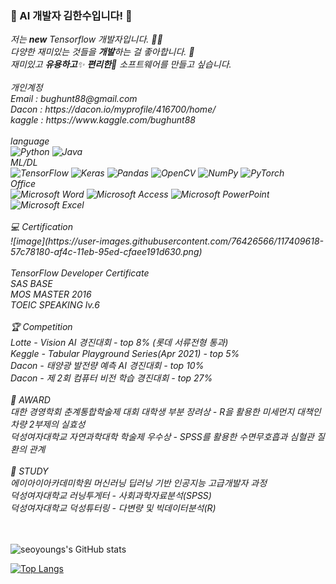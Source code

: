 ### 👋 AI 개발자 김한수입니다! 👋
<p>
  <em>
    저는 <b>new</b> Tensorflow 개발자입니다. 👨‍💻 <br>
    다양한 재미있는 것들을 <b>개발</b>하는 걸 좋아합니다. 🎁 <br>
    재미있고 <b>유용하고</b>✨ <b>편리한</b>🎉 소프트웨어를 만들고 싶습니다. <br>
    <br>
    개인계정 <br>
    Email : bughunt88@gmail.com <br>
    Dacon : https://dacon.io/myprofile/416700/home/<br>
    kaggle : https://www.kaggle.com/bughunt88 <br>
   <br>
    language <br>
    <img alt="Python" src="https://img.shields.io/badge/python-%2314354C.svg?&style=for-the-badge&logo=python&logoColor=white"/>
    <img alt="Java" src="https://img.shields.io/badge/Java-%007396.svg?&style=for-the-badge&logo=r&logoColor=white"/>
    <br>ML/DL<br>
    <img alt="TensorFlow" src="https://img.shields.io/badge/TensorFlow-%23FF6F00.svg?&style=for-the-badge&logo=TensorFlow&logoColor=white" />
    <img alt="Keras" src="https://img.shields.io/badge/Keras-%23D00000.svg?&style=for-the-badge&logo=Keras&logoColor=white"/>
    <img alt="Pandas" src="https://img.shields.io/badge/pandas-%23150458.svg?&style=for-the-badge&logo=pandas&logoColor=white" />
    <img alt="OpenCV" src="https://img.shields.io/badge/opencv-%23white.svg?&style=for-the-badge&logo=opencv&logoColor=white"/>
    <img alt="NumPy" src="https://img.shields.io/badge/numpy-%23013243.svg?&style=for-the-badge&logo=numpy&logoColor=white" />
    <img alt="PyTorch" src="https://img.shields.io/badge/PyTorch-%23EE4C2C.svg?&style=for-the-badge&logo=PyTorch&logoColor=white" />
    <br>Office<br>
    <img alt="Microsoft Word" src="https://img.shields.io/badge/Microsoft_Word-2B579A?style=for-the-badge&logo=microsoft-word&logoColor=white" />
    <img alt="Microsoft Access" src="https://img.shields.io/badge/Microsoft_Access-A4373A?style=for-the-badge&logo=microsoft-access&logoColor=white" />
    <img alt="Microsoft PowerPoint" src="https://img.shields.io/badge/Microsoft_PowerPoint-B7472A?style=for-the-badge&logo=microsoft-powerpoint&logoColor=white" />
    <img alt="Microsoft Excel" src="https://img.shields.io/badge/Microsoft_Excel-217346?style=for-the-badge&logo=microsoft-excel&logoColor=white" />
    <br>
    <br>
    💻 Certification <br>
    ![image](https://user-images.githubusercontent.com/76426566/117409618-57c78180-af4c-11eb-95ed-cfaee191d630.png)<br>
    <br>
    TensorFlow Developer Certificate <br>
    SAS BASE <br>
    MOS MASTER 2016 <br>
    TOEIC SPEAKING lv.6 <br>
    <br>
    🏆 Competition <br>
    Lotte - Vision AI 경진대회 - top 8% (롯데 서류전형 통과) <br>
    Keggle - Tabular Playground Series(Apr 2021) - top 5% <br>
    Dacon - 태양광 발전량 예측 AI 경진대회 - top 10% <br>
    Dacon - 제 2회 컴퓨터 비전 학습 경진대회 - top 27% <br>
    <br>
    🏅 AWARD <br>
    대한 경영학회 춘계통합학술제 대회 대학생 부분 장려상 - R을 활용한 미세먼지 대책인 차량 2부제의 실효성 <br>
    덕성여자대학교 자연과학대학 학술제 우수상 - SPSS를 활용한 수면무호흡과 심혈관 질환의 관계 <br>
    <br>
    📖 STUDY<br>
    에이아이아카데미학원 머신러닝 딥러닝 기반 인공지능 고급개발자 과정 <br>
    덕성여자대학교 러닝투게터 - 사회과학자료분석(SPSS)<br>
    덕성여자대학교 덕성튜터링 - 다변량 및 빅데이터분석(R)<br>
    <br>
    <br>
  </em>  
</p>

<!--
**seoyoungs/seoyoungs** is a ✨ _special_ ✨ repository because its `README.md` (this file) appears on your GitHub profile.

Here are some ideas to get you started:

- 🔭 I’m currently working on ...
- 🌱 I’m currently learning ...
- 👯 I’m looking to collaborate on ...
- 🤔 I’m looking for help with ...
- 💬 Ask me about ...
- 📫 How to reach me: ...
- 😄 Pronouns: ...
- ⚡ Fun fact: ...
-->

![seoyoungs's GitHub stats](https://github-readme-stats.vercel.app/api?username=bughunt88&show_icons=true&theme=radical)

[![Top Langs](https://github-readme-stats.vercel.app/api/top-langs/?username=bughunt88&layout=compact)](https://github.com/bughunt88/github-readme-stats)
